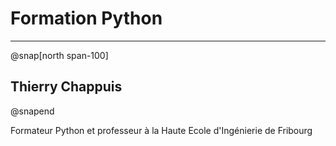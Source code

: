 # Formation Python

---
@snap[north span-100]
## Thierry Chappuis
@snapend

Formateur Python et professeur à la Haute Ecole d'Ingénierie de Fribourg


